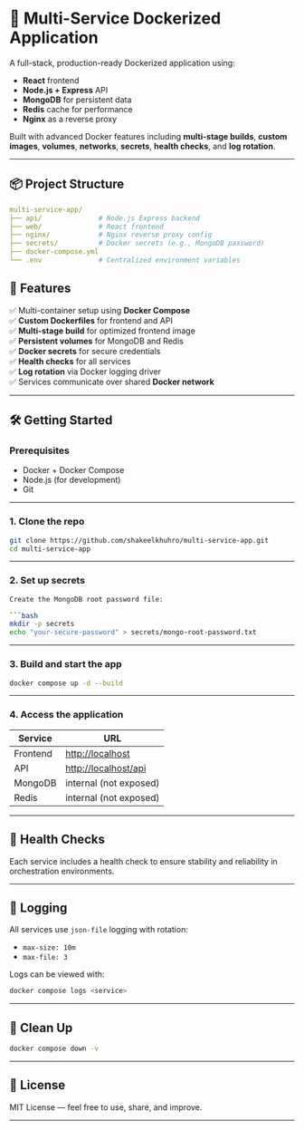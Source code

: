 # 🐳 Multi-Service Dockerized Application

A full-stack, production-ready Dockerized application using:

- **React** frontend
- **Node.js + Express** API
- **MongoDB** for persistent data
- **Redis** cache for performance
- **Nginx** as a reverse proxy

Built with advanced Docker features including **multi-stage builds**, **custom images**, **volumes**, **networks**, **secrets**, **health checks**, and **log rotation**.

---

## 📦 Project Structure

```yaml
multi-service-app/
├── api/              # Node.js Express backend
├── web/              # React frontend
├── nginx/            # Nginx reverse proxy config
├── secrets/          # Docker secrets (e.g., MongoDB password)
├── docker-compose.yml
└── .env              # Centralized environment variables

```

## 🚀 Features

✅ Multi-container setup using **Docker Compose**  
✅ **Custom Dockerfiles** for frontend and API  
✅ **Multi-stage build** for optimized frontend image  
✅ **Persistent volumes** for MongoDB and Redis  
✅ **Docker secrets** for secure credentials  
✅ **Health checks** for all services  
✅ **Log rotation** via Docker logging driver  
✅ Services communicate over shared **Docker network**

---

## 🛠️ Getting Started

### Prerequisites

- Docker + Docker Compose
- Node.js (for development)
- Git

---

### 1. Clone the repo

```bash
git clone https://github.com/shakeelkhuhro/multi-service-app.git
cd multi-service-app
```

---

### 2. Set up secrets

```bash
Create the MongoDB root password file:

```bash
mkdir -p secrets
echo "your-secure-password" > secrets/mongo-root-password.txt
```

---

### 3. Build and start the app

```bash
docker compose up -d --build
```

---

### 4. Access the application

| Service  | URL                                          |
| -------- | -------------------------------------------- |
| Frontend | [http://localhost](http://localhost)         |
| API      | [http://localhost/api](http://localhost/api) |
| MongoDB  | internal (not exposed)                       |
| Redis    | internal (not exposed)                       |

---

## 🧪 Health Checks

Each service includes a health check to ensure stability and reliability in orchestration environments.

---

## 🧰 Logging

All services use `json-file` logging with rotation:

* `max-size: 10m`
* `max-file: 3`

Logs can be viewed with:

```bash
docker compose logs <service>
```

---

## 🧼 Clean Up

```bash
docker compose down -v
```

---

## 📄 License

MIT License — feel free to use, share, and improve.

---